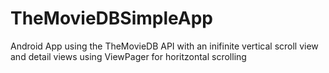 # TheMovieDBSimpleApp
Android App using the TheMovieDB API with an inifinite vertical scroll view and detail views using ViewPager for horitzontal scrolling
